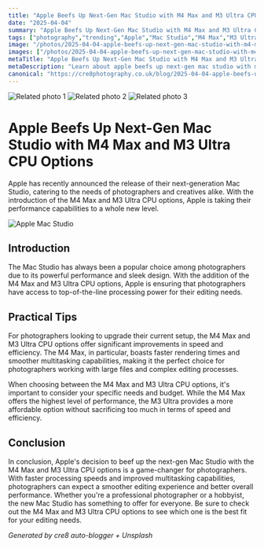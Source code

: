 ```yaml
---
title: "Apple Beefs Up Next-Gen Mac Studio with M4 Max and M3 Ultra CPU Options"
date: "2025-04-04"
summary: "Apple Beefs Up Next-Gen Mac Studio with M4 Max and M3 Ultra CPU Options - A trending topic in photography."
tags: ["photography","trending","Apple","Mac Studio","M4 Max","M3 Ultra","CPU options","photographers","performance","editing","multitasking","rendering"]
image: "/photos/2025-04-04-apple-beefs-up-next-gen-mac-studio-with-m4-max-and-m3-ultra-cpu-options-1.jpg"
images: ["/photos/2025-04-04-apple-beefs-up-next-gen-mac-studio-with-m4-max-and-m3-ultra-cpu-options-1.jpg","/photos/2025-04-04-apple-beefs-up-next-gen-mac-studio-with-m4-max-and-m3-ultra-cpu-options-2.jpg","/photos/2025-04-04-apple-beefs-up-next-gen-mac-studio-with-m4-max-and-m3-ultra-cpu-options-3.jpg"]
metaTitle: "Apple Beefs Up Next-Gen Mac Studio with M4 Max and M3 Ultra CPU Options | cre8 Photography"
metaDescription: "Learn about apple beefs up next-gen mac studio with m4 max and m3 ultra cpu options in photography with practical tips and insights."
canonical: "https://cre8photography.co.uk/blog/2025-04-04-apple-beefs-up-next-gen-mac-studio-with-m4-max-and-m3-ultra-cpu-options"
---
```



<div class="grid grid-cols-1 sm:grid-cols-2 md:grid-cols-3 gap-4">
  <img src="/photos/2025-04-04-apple-beefs-up-next-gen-mac-studio-with-m4-max-and-m3-ultra-cpu-options-1.jpg" alt="Related photo 1" class="w-full rounded-lg" />
<img src="/photos/2025-04-04-apple-beefs-up-next-gen-mac-studio-with-m4-max-and-m3-ultra-cpu-options-2.jpg" alt="Related photo 2" class="w-full rounded-lg" />
<img src="/photos/2025-04-04-apple-beefs-up-next-gen-mac-studio-with-m4-max-and-m3-ultra-cpu-options-3.jpg" alt="Related photo 3" class="w-full rounded-lg" />
</div>


# Apple Beefs Up Next-Gen Mac Studio with M4 Max and M3 Ultra CPU Options

Apple has recently announced the release of their next-generation Mac Studio, catering to the needs of photographers and creatives alike. With the introduction of the M4 Max and M3 Ultra CPU options, Apple is taking their performance capabilities to a whole new level.

![Apple Mac Studio](mac-studio.jpg)

## Introduction

The Mac Studio has always been a popular choice among photographers due to its powerful performance and sleek design. With the addition of the M4 Max and M3 Ultra CPU options, Apple is ensuring that photographers have access to top-of-the-line processing power for their editing needs.

## Practical Tips

For photographers looking to upgrade their current setup, the M4 Max and M3 Ultra CPU options offer significant improvements in speed and efficiency. The M4 Max, in particular, boasts faster rendering times and smoother multitasking capabilities, making it the perfect choice for photographers working with large files and complex editing processes.

When choosing between the M4 Max and M3 Ultra CPU options, it's important to consider your specific needs and budget. While the M4 Max offers the highest level of performance, the M3 Ultra provides a more affordable option without sacrificing too much in terms of speed and efficiency.

## Conclusion

In conclusion, Apple's decision to beef up the next-gen Mac Studio with the M4 Max and M3 Ultra CPU options is a game-changer for photographers. With faster processing speeds and improved multitasking capabilities, photographers can expect a smoother editing experience and better overall performance. Whether you're a professional photographer or a hobbyist, the new Mac Studio has something to offer for everyone. Be sure to check out the M4 Max and M3 Ultra CPU options to see which one is the best fit for your editing needs.

*Generated by cre8 auto-blogger + Unsplash*

